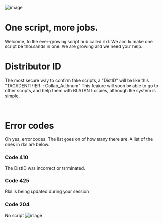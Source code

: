 ![image](https://github.com/FlyingNalas/rlxl/assets/139919935/fd08107e-a504-4fb3-9240-f54b9266e854)

# One script, more jobs.
Welcome, to the ever-growing script hub called rlxl. 
We aim to make one script be thousands in one. We are growing and we need your help.
‎ 
‎ 
‎ 
‎ 
‎ 
‎ 



# Distributor ID
The most secure way to confirm fake scripts, a "DistID" will be like this "TAG/IDENTIFIER :: Collab_Authnum"
This feature will soon be able to go to other scripts, and help them with BLATANT copies, although the system is simple.

‎ 
‎ 
‎ 
‎ 
‎ 


# Error codes
Oh yes, error codes. The list goes on of 
how many there are. A list of the ones in rlxl are below.
### Code 410
The DistID was incorrect or terminated.
### Code 425
Rlxl is being updated during your session
### Code 204
No script
![image](https://github.com/FlyingNalas/rlxl/assets/139919935/17afc66f-f18f-41b6-8632-b2224e6d1432)
